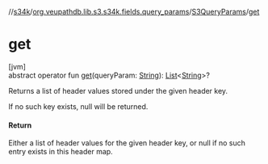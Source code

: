 //[s34k](../../../index.md)/[org.veupathdb.lib.s3.s34k.fields.query_params](../index.md)/[S3QueryParams](index.md)/[get](get.md)

# get

[jvm]\
abstract operator fun [get](get.md)(queryParam: [String](https://kotlinlang.org/api/latest/jvm/stdlib/kotlin/-string/index.html)): [List](https://kotlinlang.org/api/latest/jvm/stdlib/kotlin.collections/-list/index.html)&lt;[String](https://kotlinlang.org/api/latest/jvm/stdlib/kotlin/-string/index.html)&gt;?

Returns a list of header values stored under the given header key.

If no such key exists, null will be returned.

#### Return

Either a list of header values for the given header key, or null if no such entry exists in this header map.
